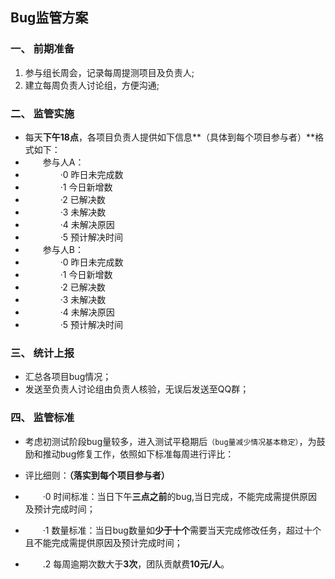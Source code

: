 ## Bug监管方案


### 一、   前期准备
1.  参与组长周会，记录每周提测项目及负责人;
2.  建立每周负责人讨论组，方便沟通;

### 二、   监管实施
* 每天**下午18点**，各项目负责人提供如下信息**（具体到每个项目参与者）**格式如下：
* &emsp;&emsp;参与人A：
* &emsp;&emsp;&emsp;&emsp;·0 昨日未完成数
* &emsp;&emsp;&emsp;&emsp;·1 今日新增数
* &emsp;&emsp;&emsp;&emsp;·2 已解决数
* &emsp;&emsp;&emsp;&emsp;·3 未解决数
* &emsp;&emsp;&emsp;&emsp;·4 未解决原因
* &emsp;&emsp;&emsp;&emsp;·5 预计解决时间
* &emsp;&emsp;参与人B：
* &emsp;&emsp;&emsp;&emsp;·0 昨日未完成数
* &emsp;&emsp;&emsp;&emsp;·1 今日新增数
* &emsp;&emsp;&emsp;&emsp;·2 已解决数
* &emsp;&emsp;&emsp;&emsp;·3 未解决数
* &emsp;&emsp;&emsp;&emsp;·4 未解决原因
* &emsp;&emsp;&emsp;&emsp;·5 预计解决时间


### 三、   统计上报
* 汇总各项目bug情况；
* 发送至负责人讨论组由负责人核验，无误后发送至QQ群；

### 四、   监管标准
* 考虑初测试阶段bug量较多，进入测试平稳期后`（bug量减少情况基本稳定）`，为鼓励和推动bug修复工作，依照如下标准每周进行评比：

* 评比细则：**（落实到每个项目参与者）**
* &emsp;&emsp;·0 时间标准：当日下午**三点之前**的bug,当日完成，不能完成需提供原因及预计完成时间；
* &emsp;&emsp;·1 数量标准：当日bug数量如**少于十个**需要当天完成修改任务，超过十个且不能完成需提供原因及预计完成时间；
* &emsp;&emsp;.2 每周逾期次数大于**3次**，团队贡献费**10元/人**。
